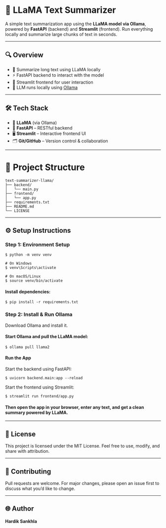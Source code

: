 # 🦙 LLaMA Text Summarizer

A simple text summarization app using the **LLaMA model via Ollama**, powered by **FastAPI** (backend) and **Streamlit** (frontend). Run everything locally and summarize large chunks of text in seconds.

---

## 🔍 Overview

- 🔁 Summarize long text using LLaMA locally  
- ⚡ FastAPI backend to interact with the model  
- 🎨 Streamlit frontend for user interaction  
- 🧪 LLM runs locally using [Ollama](https://ollama.com)

---

## 🛠️ Tech Stack

- 🦙 **LLaMA** (via Ollama)  
- 🚀 **FastAPI** – RESTful backend  
- 🖥 **Streamlit** – Interactive frontend UI  
- 🗂 **Git/GitHub** – Version control & collaboration


---
# 📁 Project Structure
```
text-summarizer-llama/
├── backend/
│   └── main.py
├── frontend/
│   └── app.py
├── requirements.txt
├── README.md
└── LICENSE
```

---

## ⚙️ Setup Instructions

### Step 1: Environment Setup

```
$ python -m venv venv

# On Windows
$ venv\Scripts\activate

# On macOS/Linux
$ source venv/bin/activate
```

#### Install dependencies:

```
$ pip install -r requirements.txt
```

### Step 2: Install & Run Ollama

Download Ollama and install it.

#### Start Ollama and pull the LLaMA model:

```
$ ollama pull llama2
```

#### Run the App
Start the backend using FastAPI:

```
$ uvicorn backend.main:app --reload
```

Start the frontend using Streamlit:

```
$ streamlit run frontend/app.py
```

#### Then open the app in your browser, enter any text, and get a clean summary powered by LLaMA.


---
## 📃 License

This project is licensed under the MIT License.
Feel free to use, modify, and share with attribution.

---

## 🤝 Contributing

Pull requests are welcome. For major changes, please open an issue first to discuss what you’d like to change.

---

## 🌐 Author
#### Hardik Sankhla

